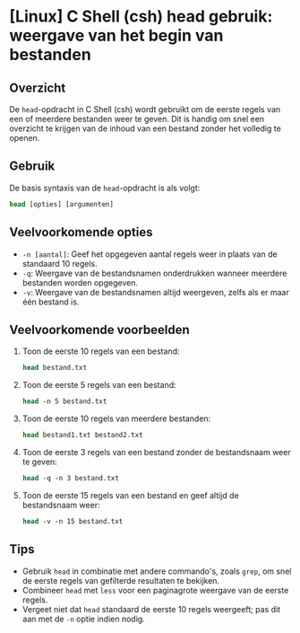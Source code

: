 # [Linux] C Shell (csh) head gebruik: weergave van het begin van bestanden

## Overzicht
De `head`-opdracht in C Shell (csh) wordt gebruikt om de eerste regels van een of meerdere bestanden weer te geven. Dit is handig om snel een overzicht te krijgen van de inhoud van een bestand zonder het volledig te openen.

## Gebruik
De basis syntaxis van de `head`-opdracht is als volgt:

```csh
head [opties] [argumenten]
```

## Veelvoorkomende opties
- `-n [aantal]`: Geef het opgegeven aantal regels weer in plaats van de standaard 10 regels.
- `-q`: Weergave van de bestandsnamen onderdrukken wanneer meerdere bestanden worden opgegeven.
- `-v`: Weergave van de bestandsnamen altijd weergeven, zelfs als er maar één bestand is.

## Veelvoorkomende voorbeelden

1. Toon de eerste 10 regels van een bestand:
   ```csh
   head bestand.txt
   ```

2. Toon de eerste 5 regels van een bestand:
   ```csh
   head -n 5 bestand.txt
   ```

3. Toon de eerste 10 regels van meerdere bestanden:
   ```csh
   head bestand1.txt bestand2.txt
   ```

4. Toon de eerste 3 regels van een bestand zonder de bestandsnaam weer te geven:
   ```csh
   head -q -n 3 bestand.txt
   ```

5. Toon de eerste 15 regels van een bestand en geef altijd de bestandsnaam weer:
   ```csh
   head -v -n 15 bestand.txt
   ```

## Tips
- Gebruik `head` in combinatie met andere commando's, zoals `grep`, om snel de eerste regels van gefilterde resultaten te bekijken.
- Combineer `head` met `less` voor een paginagrote weergave van de eerste regels.
- Vergeet niet dat `head` standaard de eerste 10 regels weergeeft; pas dit aan met de `-n` optie indien nodig.